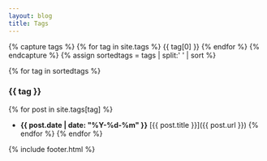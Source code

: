 ```yaml
---
layout: blog
title: Tags
---
```

{% capture tags %}
  {% for tag in site.tags %}
    {{ tag[0] }}
  {% endfor %}
{% endcapture %}
{% assign sortedtags = tags | split:' ' | sort %}

{% for tag in sortedtags %}
### {{ tag }}
  {% for post in site.tags[tag] %}
  - **{{ post.date | date: "%Y-%d-%m" }}** [{{ post.title }}]({{ post.url }})
  {% endfor %}
{% endfor %}

{% include footer.html %}
